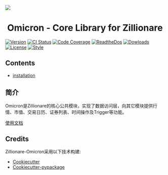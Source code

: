 
![](http://images.jieyu.ai/images/hot/zillionbanner.jpg)

<h1 align="center">Omicron - Core Library for Zillionare</h1>


[![Version](http://img.shields.io/pypi/v/zillionare-omicron?color=brightgreen)](https://pypi.python.org/pypi/zillionare-omicron)
[![CI Status](https://github.com/zillionare/omicron/actions/workflows/main.yml/badge.svg?branch=release)](https://github.com/zillionare/omicron)
[![Code Coverage](https://img.shields.io/codecov/c/github/zillionare/omicron)](https://app.codecov.io/gh/zillionare/omicron)
[![ReadtheDos](https://readthedocs.org/projects/omicron/badge/?version=latest)](https://omicron.readthedocs.io/en/latest/?badge=latest)
[![Dowloads](https://pepy.tech/badge/zillionare-omicron)](https://pepy.tech/project/zillionare-omicron)
[![License](https://img.shields.io/badge/License-MIT.svg)](https://opensource.org/licenses/MIT)
[![Style](https://img.shields.io/badge/code%20style-black-000000.svg)](https://github.com/psf/black)

Contents
---------

* [installation](installation.md)
## 简介

Omicron是Zillionare的核心公共模块，实现了数据访问层，向其它模块提供行情、市值、交易日历、证券列表、时间操作及Trigger等功能。

[使用文档](https://omicron.readthedocs.io/zh_CN/latest/)

## Credits

Zillionare-Omicron采用以下技术构建:

* [Cookiecutter](https://github.com/audreyr/cookiecutter)
* [Cookiecutter-pypackage](https://github.com/zillionare/cookiecutter-pypackage)
